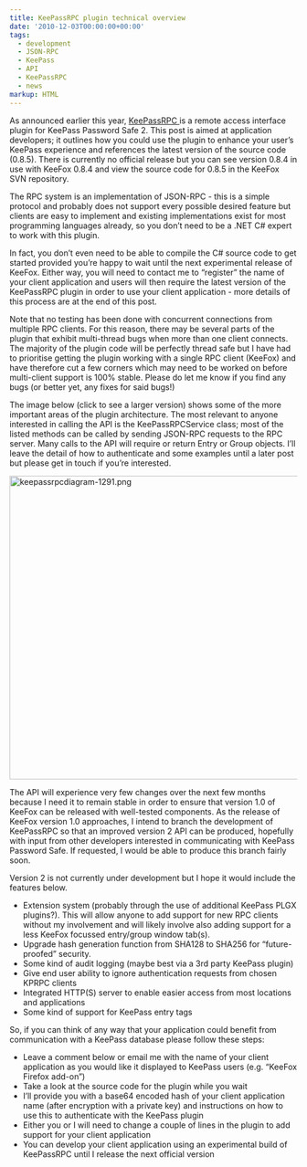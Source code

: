```yaml
---
title: KeePassRPC plugin technical overview
date: '2010-12-03T00:00:00+00:00'
tags:
  - development
  - JSON-RPC
  - KeePass
  - API
  - KeePassRPC
  - news
markup: HTML
---
```

<p>As announced earlier this year, <a href="2010/keepassrpc-plugin" title="Go to http://keefox.org/2010/keepassrpc-plugin" class="externlink">KeePassRPC </a>is  a remote access interface plugin for KeePass Password Safe 2. This post  is aimed at application developers; it outlines how you could use the  plugin to enhance your user’s KeePass experience and references the  latest version of the source code (0.8.5). There is currently no  official release but you can see version 0.8.4 in use with KeeFox 0.8.4  and view the source code for 0.8.5 in the KeeFox SVN repository.
</p>
<p>The RPC system is an implementation of JSON-RPC - this is a simple  protocol and probably does not support every possible desired feature  but clients are easy to implement and existing implementations exist for  most programming languages already, so you don’t need to be a .NET C#  expert to work with this plugin.
</p>
<p>In fact, you don’t even need to be able to compile the C# source code  to get started provided you’re happy to wait until the next  experimental release of KeeFox. Either way, you will need to contact me  to “register” the name of your client application and users will then  require the latest version of the KeePassRPC plugin in order to use your  client application - more details of this process are at the end of  this post.
</p>
<p>Note that no testing has been done with concurrent connections from  multiple RPC clients. For this reason, there may be several parts of  the plugin that exhibit multi-thread bugs when more than one client  connects. The majority of the plugin code will be perfectly thread safe  but I have had to prioritise getting the plugin working with a single  RPC client (KeeFox) and have therefore cut a few corners which may  need to be worked on before multi-client support is 100% stable.  Please do let me know if you find any bugs (or better yet, any fixes  for said bugs!)
</p>
<p>The image below (click to see a larger version) shows some of the  more important areas of the plugin architecture. The most relevant to  anyone interested in calling the API is the KeePassRPCService class;  most of the listed methods can be called by sending JSON-RPC requests to  the RPC server. Many calls to the API will require or return Entry or  Group objects. I’ll leave the detail of how to authenticate and some  examples until a later post but please get in touch if you’re  interested.
</p>
<p><a href="/img/keepassrpcdiagram-1291.png" title="keepassrpcdiagram-1291.png"><img src="/img/keepassrpcdiagram-1291.png" alt="keepassrpcdiagram-1291.png" class="center" height="532" width="645" style=""></a> 
</p>
<p>The API will experience very few changes over the next few months  because I need it to remain stable in order to ensure that version 1.0  of KeeFox can be released with well-tested components. As the release of  KeeFox version 1.0 approaches, I intend to branch the development of  KeePassRPC so that an improved version 2 API can be produced, hopefully  with input from other developers interested in communicating with  KeePass Password Safe. If requested, I would be able to produce this  branch fairly soon.
</p>
<p>Version 2 is not currently under development but I hope it would include the features below. </p><p><ul><li>Extension system (probably through the use of additional KeePass  PLGX plugins?). This will allow anyone to add support for new RPC  clients without my involvement and will likely involve also adding  support for a less KeeFox focussed entry/group window tab(s). 	</li><li>Upgrade hash generation function from SHA128 to SHA256 for “future-proofed” security. 	</li><li>Some kind of audit logging (maybe best via a 3rd party KeePass plugin) 	</li><li>Give end user ability to ignore authentication requests from chosen KPRPC clients 	</li><li>Integrated HTTP(S) server to enable easier access from most locations and applications 	</li><li>Some kind of support for KeePass entry tags </li></ul>So, if you can think of any way that your application could benefit  from communication with a KeePass database please follow these steps:<ul><li>Leave a comment below or email me with the name of your client  application as you would like it displayed to KeePass users (e.g.  “KeeFox Firefox add-on”) 	</li><li>Take a look at the source code for the plugin while you wait 	</li><li>I’ll provide you with a base64 encoded hash of your client  application name (after encryption with a private key) and instructions  on how to use this to authenticate with the KeePass plugin 	</li><li>Either you or I will need to change a couple of lines in the plugin to add support for your client application 	</li><li>You can develop your client application using an experimental build of KeePassRPC until I release the next official version </li></ul></p>


